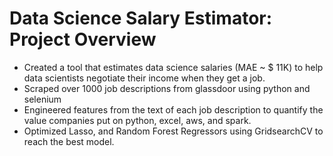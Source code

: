# Data Science Salary Estimator: Project Overview
- Created a tool that estimates data science salaries (MAE ~ $ 11K) to help data scientists negotiate their income when they get a job.
- Scraped over 1000 job descriptions from glassdoor using python and selenium
- Engineered features from the text of each job description to quantify the value companies put on python, excel, aws, and spark.
- Optimized Lasso, and Random Forest Regressors using GridsearchCV to reach the best model.
